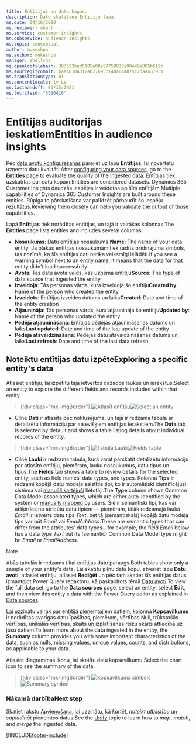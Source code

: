 ```yaml
---
title: Entītijas un datu kopas.
description: Datu skatīšana Entītiju lapā.
ms.date: 04/16/2020
ms.reviewer: mhart
ms.service: customer-insights
ms.subservice: audience-insights
ms.topic: conceptual
author: mukeshpo
ms.author: mukeshpo
manager: shellyha
ms.openlocfilehash: 383523bad5105e08e57758838e90a49e805b5f9b
ms.sourcegitcommit: bae40184312ab27b95c140a044875c2daea37951
ms.translationtype: HT
ms.contentlocale: lv-LV
ms.lasthandoff: 03/15/2021
ms.locfileid: "5596416"
---
```

# <a name="entities-in-audience-insights"></a><span data-ttu-id="2ce59-103">Entītijas auditorijas ieskatiem</span><span class="sxs-lookup"><span data-stu-id="2ce59-103">Entities in audience insights</span></span>

<span data-ttu-id="2ce59-104">Pēc [datu avotu konfigurēšanas](data-sources.md) pārejiet uz lapu **Entītijas**, lai novērtētu uzņemto datu kvalitāti.</span><span class="sxs-lookup"><span data-stu-id="2ce59-104">After [configuring your data sources](data-sources.md), go to the **Entities** page to evaluate the quality of the ingested data.</span></span> <span data-ttu-id="2ce59-105">Entītijas tiek uzskatītas par datu kopām.</span><span class="sxs-lookup"><span data-stu-id="2ce59-105">Entities are considered datasets.</span></span> <span data-ttu-id="2ce59-106">Dynamics 365 Customer Insights daudzās iespējas ir veidotas ap šīm entītijām.</span><span class="sxs-lookup"><span data-stu-id="2ce59-106">Multiple capabilities of Dynamics 365 Customer Insights are built around these entities.</span></span> <span data-ttu-id="2ce59-107">Rūpīga to pārskatīšana var palīdzēt pārbaudīt šo iespēju rezultātus.</span><span class="sxs-lookup"><span data-stu-id="2ce59-107">Reviewing them closely can help you validate the output of those capabilities.</span></span>

<span data-ttu-id="2ce59-108">Lapā **Entītijas** tiek norādītas entītijas, un tajā ir vairākas kolonnas.</span><span class="sxs-lookup"><span data-stu-id="2ce59-108">The **Entities** page lists entities and includes several columns:</span></span>

- <span data-ttu-id="2ce59-109">**Nosaukums**: Datu entītijas nosaukums.</span><span class="sxs-lookup"><span data-stu-id="2ce59-109">**Name**: The name of your data entity.</span></span> <span data-ttu-id="2ce59-110">Ja blakus entītijas nosaukumam tiek rādīts brīdinājuma simbols, tas nozīmē, ka šīs entītijas dati netika veiksmīgi ielādēti.</span><span class="sxs-lookup"><span data-stu-id="2ce59-110">If you see a warning symbol next to an entity name, it means that the data for that entity didn't load successfully.</span></span>
- <span data-ttu-id="2ce59-111">**Avots**: Tas datu avota veids, kas uzņēma entītiju</span><span class="sxs-lookup"><span data-stu-id="2ce59-111">**Source**: The type of data source that ingested the entity</span></span>
- <span data-ttu-id="2ce59-112">**Izveidoja**: Tās personas vārds, kura izveidoja šo entītiju</span><span class="sxs-lookup"><span data-stu-id="2ce59-112">**Created by**: Name of the person who created the entity</span></span>
- <span data-ttu-id="2ce59-113">**Izveidots**: Entītijas izveides datums un laiks</span><span class="sxs-lookup"><span data-stu-id="2ce59-113">**Created**: Date and time of the entity creation</span></span>
- <span data-ttu-id="2ce59-114">**Atjaunināja**: Tās personas vārds, kura atjaunināja šo entītiju</span><span class="sxs-lookup"><span data-stu-id="2ce59-114">**Updated by**: Name of the person who updated the entity</span></span>
- <span data-ttu-id="2ce59-115">**Pēdējā atjaunināšana**: Entītijas pēdējās atjaunināšanas datums un laiks</span><span class="sxs-lookup"><span data-stu-id="2ce59-115">**Last updated**: Date and time of the last update of the entity</span></span>
- <span data-ttu-id="2ce59-116">**Pēdējā atsvaidzināšana**: Pēdējās datu atsvaidzināšanas datums un laiks</span><span class="sxs-lookup"><span data-stu-id="2ce59-116">**Last refresh**: Date and time of the last data refresh</span></span>

## <a name="exploring-a-specific-entitys-data"></a><span data-ttu-id="2ce59-117">Noteiktu entītijas datu izpēte</span><span class="sxs-lookup"><span data-stu-id="2ce59-117">Exploring a specific entity's data</span></span>

<span data-ttu-id="2ce59-118">Atlasiet entītiju, lai izpētītu tajā ietvertos dažādos laukus un ierakstus.</span><span class="sxs-lookup"><span data-stu-id="2ce59-118">Select an entity to explore the different fields and records included within that entity.</span></span>

> [!div class="mx-imgBorder"]
> <span data-ttu-id="2ce59-119">![Atlasīt entītiju](media/data-manager-entities-data.png "Atlasīt entītiju")</span><span class="sxs-lookup"><span data-stu-id="2ce59-119">![Select an entity](media/data-manager-entities-data.png "Select an entity")</span></span>

- <span data-ttu-id="2ce59-120">Cilne **Dati** ir atlasīta pēc noklusējuma, un tajā ir redzama tabula ar detalizētu informāciju par atsevišķiem entītijas ierakstiem.</span><span class="sxs-lookup"><span data-stu-id="2ce59-120">The **Data** tab is selected by default and shows a table listing details about individual records of the entity.</span></span>

> [!div class="mx-imgBorder"]
> <span data-ttu-id="2ce59-121">![Tabula Lauki](media/data-manager-entities-fields.PNG "Tabula Lauki")</span><span class="sxs-lookup"><span data-stu-id="2ce59-121">![Fields table](media/data-manager-entities-fields.PNG "Fields table")</span></span>

- <span data-ttu-id="2ce59-122">Cilnē **Lauki** ir redzama tabula, kurā varat pārskatīt detalizētu informāciju par atlasīto entītiju, piemēram, lauku nosaukumus, datu tipus un tipus.</span><span class="sxs-lookup"><span data-stu-id="2ce59-122">The **Fields** tab shows a table to review details for the selected entity, such as field names, data types, and types.</span></span> <span data-ttu-id="2ce59-123">Kolonnā **Tips** ir redzami kopējā datu modeļa saistītie tipi, ko ir automātiski identificējusi sistēma vai [manuāli kartējuši](map-entities.md) lietotāji.</span><span class="sxs-lookup"><span data-stu-id="2ce59-123">The **Type** column shows Common Data Model associated types, which are either auto-identified by the system or [manually mapped](map-entities.md) by users.</span></span> <span data-ttu-id="2ce59-124">Šie ir semantiski tipi, kas var atšķirties no atribūtu datu tipiem — piemēram, tālāk redzamajā laukā *Email* ir ietverts datu tips *Text*, bet tā (semantiskais) kopējā datu modeļa tips var būt *Email* vai *EmailAddress*.</span><span class="sxs-lookup"><span data-stu-id="2ce59-124">These are semantic types that can differ from the attributes' data types—for example, the field *Email* below has a data type *Text* but its (semantic) Common Data Model type might be *Email* or *EmailAddress*.</span></span>

> [!NOTE]
> <span data-ttu-id="2ce59-125">Abās tabulās ir redzams tikai entītijas datu paraugs.</span><span class="sxs-lookup"><span data-stu-id="2ce59-125">Both tables show only a sample of your entity's data.</span></span> <span data-ttu-id="2ce59-126">Lai skatītu pilnu datu kopu, atveriet lapu **Datu avoti**, atlasiet entītiju, atlasiet **Rediģēt** un pēc tam skatiet šīs entītijas datus, izmantojot Power Query redaktoru, kā paskaidrots tēmā [Datu avoti](data-sources.md).</span><span class="sxs-lookup"><span data-stu-id="2ce59-126">To view the full data set, go to the **Data sources** page, select an entity, select **Edit**, and then view this entity's data with the Power Query editor as explained in [Data sources](data-sources.md).</span></span>

<span data-ttu-id="2ce59-127">Lai uzzinātu vairāk par entītijā pieņemtajiem datiem, kolonnā **Kopsavilkums** ir norādītas svarīgas datu īpašības, piemēram, vērtības Null, trūkstošās vērtības, unikālās vērtības, skaits un izplatīšanas reižu skaits attiecībā uz jūsu datiem.</span><span class="sxs-lookup"><span data-stu-id="2ce59-127">To learn more about the data ingested in the entity, the **Summary** column provides you with some important characteristics of the data, such as nulls, missing values, unique values, counts, and distributions, as applicable to your data.</span></span>

<span data-ttu-id="2ce59-128">Atlasiet diagrammas ikonu, lai skatītu datu kopsavilkumu.</span><span class="sxs-lookup"><span data-stu-id="2ce59-128">Select the chart icon to see the summary of the data.</span></span>

> [!div class="mx-imgBorder"]
> <span data-ttu-id="2ce59-129">![Kopsavilkuma simbols](media/data-manager-entities-summary.png "Tabula Datu kopsavilkums")</span><span class="sxs-lookup"><span data-stu-id="2ce59-129">![Summary symbol](media/data-manager-entities-summary.png "Data summary table")</span></span>

### <a name="next-step"></a><span data-ttu-id="2ce59-130">Nākamā darbība</span><span class="sxs-lookup"><span data-stu-id="2ce59-130">Next step</span></span>

<span data-ttu-id="2ce59-131">Skatiet rakstu [Apvienošana](data-unification.md), lai uzzinātu, kā *kartēt*, *noteikt atbilstību* un *sapludināt* pieņemtos datus.</span><span class="sxs-lookup"><span data-stu-id="2ce59-131">See the [Unify](data-unification.md) topic to learn how to *map*, *match*, and *merge* the ingested data.</span></span>


[!INCLUDE[footer-include](../includes/footer-banner.md)]